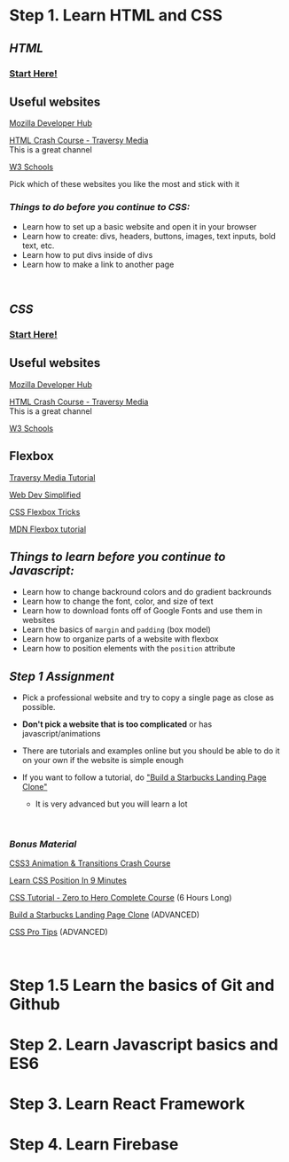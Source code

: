 # Step 1. Learn HTML and CSS

## ***HTML***
### [Start Here!](https://developer.mozilla.org/en-US/docs/Learn/HTML/Introduction_to_HTML/Getting_started)


## Useful websites
[Mozilla Developer Hub](https://developer.mozilla.org/en-US/)

[HTML Crash Course - Traversy Media](https://www.youtube.com/watch?v=UB1O30fR-EE)    
This is a great channel

[W3 Schools](https://www.w3schools.com/html/)

Pick which of these websites you like the most and stick with it

### ***Things to do before you continue to CSS:***
* Learn how to set up a basic website and open it in your browser
* Learn how to create: divs, headers, buttons, images, text inputs, bold text, etc.
* Learn how to put divs inside of divs
* Learn how to make a link to another page

<br>

## ***CSS***
### [Start Here!](https://www.youtube.com/watch?v=yfoY53QXEnI)

## Useful websites
[Mozilla Developer Hub](https://developer.mozilla.org/en-US/)

[HTML Crash Course - Traversy Media](https://www.youtube.com/watch?v=UB1O30fR-EE)    
This is a great channel

[W3 Schools](https://www.w3schools.com/css/)

## Flexbox
[Traversy Media Tutorial](https://www.youtube.com/watch?v=JJSoEo8JSnc)

[Web Dev Simplified](https://www.youtube.com/watch?v=fYq5PXgSsbE)

[CSS Flexbox Tricks](https://css-tricks.com/snippets/css/a-guide-to-flexbox/)

[MDN Flexbox tutorial](https://developer.mozilla.org/en-US/docs/Web/CSS/CSS_Flexible_Box_Layout/Basic_Concepts_of_Flexbox)


## ***Things to learn before you continue to Javascript:***
 * Learn how to change backround colors and do gradient backrounds
 * Learn how to change the font, color, and size of text
 * Learn how to download fonts off of Google Fonts and use them in websites
 * Learn the basics of `margin` and `padding` (box model)
 * Learn how to organize parts of a website with flexbox
 * Learn how to position elements with the `position` attribute

 ## ***Step 1 Assignment***
  * Pick a professional website and try to copy a single page as close as possible.

  * **Don't pick a website that is too complicated** or has javascript/animations

  * There are tutorials and examples online but you should be able to do it on your own if the website is simple enough

  * If you want to follow a tutorial, do ["Build a Starbucks Landing Page Clone"](https://www.youtube.com/watch?v=x_n2FGNsm0o) 
    * It is very advanced but you will learn a lot


<br>

### *Bonus Material*
[CSS3 Animation & Transitions Crash Course](https://www.youtube.com/watch?v=x_n2FGNsm0o)

[Learn CSS Position In 9 Minutes](https://www.youtube.com/watch?v=x_n2FGNsm0o)

[CSS Tutorial - Zero to Hero Complete Course](https://www.youtube.com/watch?v=x_n2FGNsm0o) (6 Hours Long)

[Build a Starbucks Landing Page Clone](https://www.youtube.com/watch?v=x_n2FGNsm0o) (ADVANCED)

[CSS Pro Tips](https://www.youtube.com/watch?v=x_n2FGNsm0o) (ADVANCED)

<br>

# Step 1.5 Learn the basics of Git and Github

# Step 2. Learn Javascript basics and ES6

# Step 3. Learn React Framework

# Step 4. Learn Firebase
